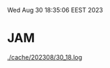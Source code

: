 Wed Aug 30 18:35:06 EEST 2023
# JAM
<a href='./cache/202308/30_18.log'>./cache/202308/30_18.log</a>
